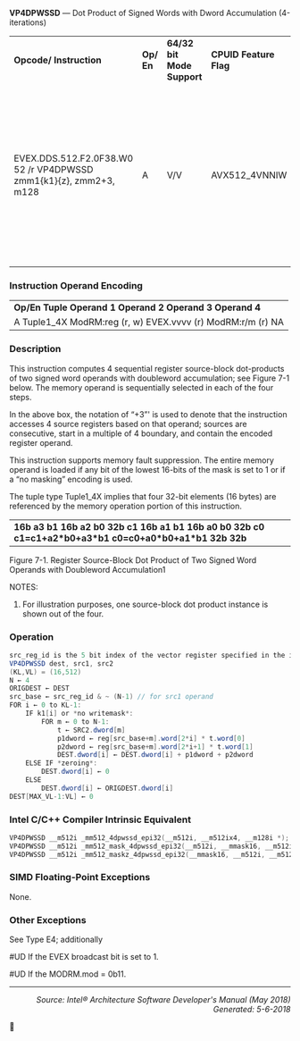 <b>VP4DPWSSD</b> —  Dot Product of Signed Words with Dword Accumulation (4-iterations)
<table>
	<tr>
		<td><b>Opcode/ Instruction</b></td>
		<td><b>Op/ En</b></td>
		<td><b>64/32 bit Mode Support</b></td>
		<td><b>CPUID Feature Flag</b></td>
		<td><b>Description</b></td>
	</tr>
	<tr>
		<td>EVEX.DDS.512.F2.0F38.W0 52 /r VP4DPWSSD zmm1{k1}{z}, zmm2+3, m128</td>
		<td>A</td>
		<td>V/V</td>
		<td>AVX512_4VNNIW</td>
		<td>Multiply signed words from source register block indicated by zmm2 by signed words from m128 and accumulate resulting signed dwords in zmm1.</td>
	</tr>
</table>


### Instruction Operand Encoding
<table>
	<tr>
		<td><b>Op/En Tuple Operand 1 Operand 2 Operand 3 Operand 4</b></td>
	</tr>
	<tr>
		<td>A Tuple1_4X ModRM:reg (r, w) EVEX.vvvv (r) ModRM:r/m (r) NA</td>
	</tr>
</table>


### Description
This instruction computes 4 sequential register source-block dot-products of two signed word operands with
doubleword accumulation; see Figure 7-1 below. The memory operand is sequentially selected in each of the four
steps.

In the above box, the notation of “+3”' is used to denote that the instruction accesses 4 source registers based on
that operand; sources are consecutive, start in a multiple of 4 boundary, and contain the encoded register operand.

This instruction supports memory fault suppression. The entire memory operand is loaded if any bit of the lowest
16-bits of the mask is set to 1 or if a “no masking” encoding is used.

The tuple type Tuple1_4X implies that four 32-bit elements (16 bytes) are referenced by the memory operation
portion of this instruction.
<table>
	<tr>
		<td rowspan=3><b>16b a3 b1 16b a2 b0 32b c1 16b a1 b1 16b a0 b0 32b c0 c1=c1+a2*b0+a3*b1 c0=c0+a0*b0+a1*b1 32b 32b</b></td>
	</tr>
	<tr>
	</tr>
	<tr>
	</tr>
</table>

Figure 7-1.  Register Source-Block Dot Product of Two Signed Word Operands with Doubleword Accumulation1

NOTES:
1. For illustration purposes, one source-block dot product instance is shown out of
the four.

### Operation

```java
src_reg_id is the 5 bit index of the vector register specified in the instruction as the src1 register.
VP4DPWSSD dest, src1, src2
(KL,VL) = (16,512)
N ← 4
ORIGDEST ← DEST
src_base ← src_reg_id & ~ (N-1) // for src1 operand
FOR i ← 0 to KL-1:
    IF k1[i] or *no writemask*:
        FOR m ← 0 to N-1:
            t ← SRC2.dword[m]
            p1dword ← reg[src_base+m].word[2*i] * t.word[0]
            p2dword ← reg[src_base+m].word[2*i+1] * t.word[1]
            DEST.dword[i] ← DEST.dword[i] + p1dword + p2dword
    ELSE IF *zeroing*:
        DEST.dword[i] ← 0
    ELSE
        DEST.dword[i] ← ORIGDEST.dword[i]
DEST[MAX_VL-1:VL] ← 0
```
### Intel C/C++ Compiler Intrinsic Equivalent
```c
VP4DPWSSD __m512i _mm512_4dpwssd_epi32(__m512i, __m512ix4, __m128i *);
VP4DPWSSD __m512i _mm512_mask_4dpwssd_epi32(__m512i, __mmask16, __m512ix4, __m128i *);
VP4DPWSSD __m512i _mm512_maskz_4dpwssd_epi32(__mmask16, __m512i, __m512ix4, __m128i *);
```
### SIMD Floating-Point Exceptions

None.

### Other Exceptions

See Type E4; additionally
<p>#UD
If the EVEX broadcast bit is set to 1.
<p>#UD
If the MODRM.mod = 0b11.

 --- 
<p align="right"><i>Source: Intel® Architecture Software Developer's Manual (May 2018)<br>Generated: 5-6-2018</i></p>
